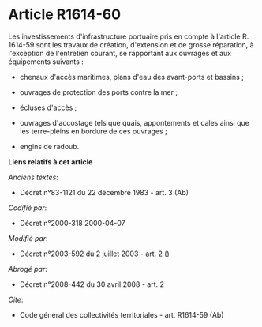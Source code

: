 # Article R1614-60

Les investissements d'infrastructure portuaire pris en compte à l'article R. 1614-59 sont les travaux de création,
d'extension et de grosse réparation, à l'exception de l'entretien courant, se rapportant aux ouvrages et aux équipements
suivants :

- chenaux d'accès maritimes, plans d'eau des avant-ports et bassins ;

- ouvrages de protection des ports contre la mer ;

- écluses d'accès ;

- ouvrages d'accostage tels que quais, appontements et cales ainsi que les terre-pleins en bordure de ces ouvrages ;

- engins de radoub.

**Liens relatifs à cet article**

_Anciens textes_:

  - Décret n°83-1121 du 22 décembre 1983 - art. 3 (Ab)

_Codifié par_:

  - Décret n°2000-318 2000-04-07

_Modifié par_:

  - Décret n°2003-592 du 2 juillet 2003 - art. 2 ()

_Abrogé par_:

  - Décret n°2008-442 du 30 avril 2008 - art. 2

_Cite_:

  - Code général des collectivités territoriales - art. R1614-59 (Ab)
